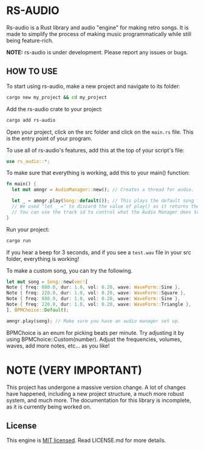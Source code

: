 # RS-AUDIO

Rs-audio is a Rust library and audio "engine" for making retro songs. It is made to simplify the process of making music programmatically while still being feature-rich.

**NOTE:** rs-audio is under development. Please report any issues or bugs.

## HOW TO USE
To start using rs-audio, make a new project and navigate to its folder:
```bash
cargo new my_project && cd my_project
```

Add the rs-audio crate to your project:
```bash
cargo add rs-audio
```

Open your project, click on the src folder and click on the `main.rs` file. This is the entry point of your program.

To use all of rs-audio's features, add this at the top of your script's file:
```Rust
use rs_audio::*;
```


To make sure that everything is working, add this to your main() function:
```Rust
fn main() {
  let mut amngr = AudioManager::new(); // Creates a thread for audio.

  let _ = amngr.play(Song::default()); // This plays the default song for debugging.
  // We used "let _ =" to discard the value of play() as it returns the track_id for our track.
  // You can use the track id to control what the Audio Manager does to the song.
}
```

Run your project:
```bash
cargo run
```
If you hear a beep for 3 seconds, and if you see a `test.wav` file in your src folder, everything is working!

To make a custom song, you can try the following.
```Rust
let mut song = Song::new(vec![
Note { freq: 880.0, dur: 1.0, vol: 0.20, wave: WaveForm::Sine },
Note { freq: 220.0, dur: 1.0, vol: 0.20, wave: WaveForm::Square },
Note { freq: 880.0, dur: 1.0, vol: 0.20, wave: WaveForm::Sine },
Note { freq: 220.0, dur: 1.0, vol: 0.20, wave: WaveForm::Triangle },
], BPMChoice::Default);

amngr.play(song); // Make sure you have an audio manager set up.
```

BPMChoice is an enum for picking beats per minute. Try adjusting it by using BPMChoice::Custom(number).
Adjust the frequencies, volumes, waves, add more notes, etc... as you like!

# NOTE (VERY IMPORTANT)
This project has undergone a massive version change. A lot of changes have happened, including a new project structure, a much more robust system, and much more. The documentation for this library is incomplete, as it is currently being worked on.


## License
This engine is [MIT licensed](LICENSE). Read LICENSE.md for more details.
